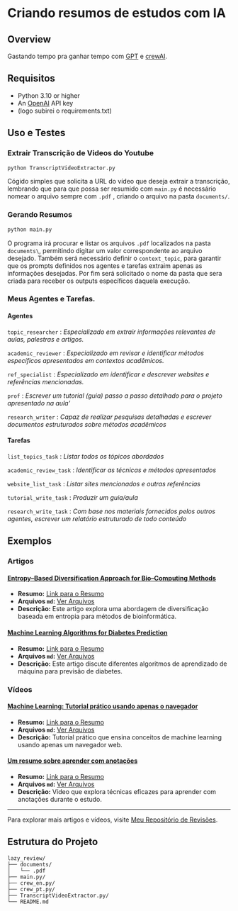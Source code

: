 # Criando resumos de estudos com IA

## Overview
Gastando tempo pra ganhar tempo com [GPT](https://platform.openai.com) e [crewAI](https://crewai.com).

## Requisitos
- Python 3.10 or higher
- An [OpenAI](https://platform.openai.com) API key
- (logo subirei o requirements.txt)

## Uso e Testes

### Extrair Transcrição de Videos do Youtube
```python
python TranscriptVideoExtractor.py
```

Cógido simples que solicita a URL do vídeo que deseja extrair a transcrição, lembrando que para que possa ser resumido com `main.py` é necessário nomear o arquivo sempre com `.pdf` , criando o arquivo na pasta `documents/`.


### Gerando Resumos 
```python
python main.py
```
O programa irá procurar e listar os arquivos `.pdf` localizados na pasta `documents\`, permitindo digitar um valor correspondente ao arquivo desejado.
Também será necessário definir o `context_topic`, para garantir que os prompts definidos nos agentes e tarefas extraim apenas as informações desejadas.
Por fim será solicitado o nome da pasta que sera criada para receber os outputs específicos daquela execução.

### Meus Agentes e Tarefas.


#### Agentes

`topic_researcher` : _Especializado em extrair informações relevantes de aulas, palestras e artigos._

`academic_reviewer` : _Especializado em revisar e identificar métodos específicos apresentados em contextos acadêmicos._

`ref_specialist` : _Especializado em identificar e descrever websites e referências mencionadas._

`prof` : _Escrever um tutorial (guia) passo a passo detalhado para o projeto apresentado na aula'_

`research_writer` : _Capaz de realizar pesquisas detalhadas e escrever documentos estruturados sobre métodos acadêmicos_

#### Tarefas

`list_topics_task` : _Listar todos os tópicos abordados_

`academic_review_task` : _Identificar as técnicas e métodos apresentados_

`website_list_task` : _Listar sites mencionados e outras referências_

`tutorial_write_task` : _Produzir um guia/aula_

`research_write_task` : _Com base nos materiais fornecidos pelos outros agentes, escrever um relatório estruturado de todo conteúdo_

## Exemplos

### Artigos

#### [Entropy–Based Diversification Approach for Bio–Computing Methods](https://www.mdpi.com/1099-4300/24/9/1293)
- **Resumo:** [Link para o Resumo](https://github.com/NonakaVal/lazy_review/blob/main/art-biocomputing/final_document.md)
- **Arquivos `md`:** [Ver Arquivos](https://github.com/NonakaVal/lazy_review/tree/main/art-biocomputing)
- **Descrição:** Este artigo explora uma abordagem de diversificação baseada em entropia para métodos de bioinformática.

#### [Machine Learning Algorithms for Diabetes Prediction](https://www.sciencedirect.com/science/article/pii/S1877050920300557)
- **Resumo:** [Link para o Resumo](https://github.com/NonakaVal/lazy_review/blob/main/art-Diabetes-Prediction-using-ML-Algorithms/final_document.md)
- **Arquivos `md`:** [Ver Arquivos](https://github.com/NonakaVal/lazy_review/tree/main/art-Diabetes-Prediction-using-ML-Algorithms)
- **Descrição:** Este artigo discute diferentes algoritmos de aprendizado de máquina para previsão de diabetes.

### Vídeos

#### [Machine Learning: Tutorial prático usando apenas o navegador](https://www.youtube.com/watch?v=JyGGMyR3x5I)
- **Resumo:** [Link para o Resumo](https://github.com/NonakaVal/lazy_review/blob/main/vid-dechamps/documento_final.md)
- **Arquivos `md`:** [Ver Arquivos](https://github.com/NonakaVal/lazy_review/tree/main/vid-dechamps)
- **Descrição:** Tutorial prático que ensina conceitos de machine learning usando apenas um navegador web.

#### [Um resumo sobre aprender com anotações](https://www.youtube.com/watch?v=cQ22PERTCBI&t=3s)
- **Resumo:** [Link para o Resumo](https://github.com/NonakaVal/lazy_review/blob/main/vid-meu-video/documento_final.md)
- **Arquivos `md`:** [Ver Arquivos](https://github.com/NonakaVal/lazy_review/tree/main/vid-meu-video)
- **Descrição:** Vídeo que explora técnicas eficazes para aprender com anotações durante o estudo.

---

Para explorar mais artigos e vídeos, visite [Meu Repositório de Revisões](https://github.com/NonakaVal/lazy_review/tree/main).

##  Estrutura do Projeto
```
lazy_review/
├── documents/
│   └── .pdf
├── main.py/
├── crew_en.py/
├── crew_pt.py/
├── TranscriptVideoExtractor.py/
└── README.md
```

